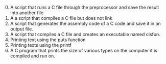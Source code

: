 0. A script that runs a C file through the preprocessor and save the result into another file
1. A a script that compiles a C file but does not link
2. A script that generates the assembly code of a C code and save it in an output file.
3. A script that compiles a C file and creates an executable named cisfun.
4. Printing text using the puts function
5. Printing texts using the printf
6. A C program that prints the size of various types on the computer it is compiled and run on.
